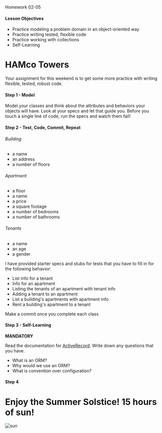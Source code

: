 Homework 02-05

#### Lesson Objectives
- Practice modeling a problem domain in an object-oriented way
- Practice writing tested, flexible code
- Practice working with collections
- Self-Learning

# HAMco Towers
Your assignment for this weekend is to get some more practice with writing flexible, tested, robust code.

#### Step 1 - Model
Model your classes and think about the attributes and behaviors your objects will have. Look at your specs and let that guide you. Before you touch a single line of code, run the specs and watch them fail!

#### Step 2 - Test, Code, Commit, Repeat
###### Building
- a name
- an address
- a number of floors

###### Apartment
- a floor
- a name
- a price
- a square footage
- a number of bedrooms
- a number of bathrooms

###### Tenants
- a name
- an age
- a gender

I have provided starter specs and stubs for tests that you have to fill in for the following behavior:

- List info for a tenant
- Info for an apartment
- Listing the tenants of an apartment with tenant info
- Adding a tenant to an apartment
- List a building's apartments with apartment info
- Rent a building's apartment to a tenant

Make a commit once you complete each class


#### Step 3 - Self-Learning
__MANDATORY__

Read the documentation for [ActiveRecord](http://guides.rubyonrails.org/active_record_basics.html). Write down any questions that you have.
- What is an ORM?
- Why would we use an ORM?
- What is convention over configuration?

#### Step 4
# Enjoy the Summer Solstice! 15 hours of sun!
![sun](http://traditions.cultural-china.com/chinaWH/images/arbigimages/e9b3ac042d8d24c67f73480a44d9024b.jpg)
